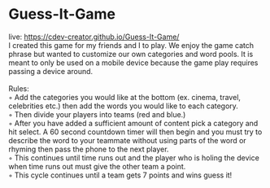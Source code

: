 # Guess-It-Game
live: https://cdev-creator.github.io/Guess-It-Game/ <br>
I created this game for my friends and I to play. We enjoy the game catch phrase but wanted to customize our own categories and word pools. It is meant to only be used on a mobile device because the game play requires passing a device around.<br>
<br>Rules:<br>◦ Add the categories you would like at the bottom (ex. cinema, travel, celebrities etc.) then add the words you would like to each category.
<br>◦ Then divide your players into teams (red and blue.)
<br>◦ After you have added a sufficient amount of content pick a category and hit select. A 60 second countdown timer will then begin and you must try to describe the word to your teammate without using parts of the word or rhyming then pass the phone to the next player.
<br>◦ This continues until time runs out and the player who is holing the device when time runs out must give the other team a point. 
<br>◦ This cycle continues until a team gets 7 points and wins guess it!
